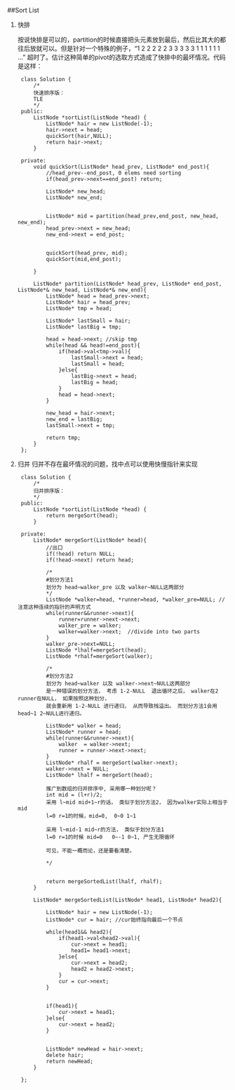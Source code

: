 ##Sort List    

1. 快排
	
	按说快排是可以的，partition的时候直接把头元素放到最后，然后比其大的都往后放就可以。但是针对一个特殊的例子，“1 2 2 2 2 2 3 3 3 3 3 1 1 1 1 1 1 ...” 超时了。估计这种简单的pivot的选取方式造成了快排中的最坏情况。代码是这样：

		class Solution {
		    /*
		    快速排序版：
		    TLE
		    */
		public:
		    ListNode *sortList(ListNode *head) {
		        ListNode* hair = new ListNode(-1);
		        hair->next = head;
		        quickSort(hair,NULL);
		        return hair->next;
		    }
		    
		private:
		    void quickSort(ListNode* head_prev, ListNode* end_post){
		        //head_prev--end_post, 0 elems need sorting
		        if(head_prev->next==end_post) return;
		        
		        ListNode* new_head;
		        ListNode* new_end;
		        
		        
		        ListNode* mid = partition(head_prev,end_post, new_head, new_end);
		        head_prev->next = new_head;
		        new_end->next = end_post;
		        
		        
		        quickSort(head_prev, mid);
		        quickSort(mid,end_post);
		        
		    }
		    
		    ListNode* partition(ListNode* head_prev, ListNode* end_post, ListNode*& new_head, ListNode*& new_end){
		        ListNode* head = head_prev->next;
		        ListNode* hair = head_prev;
		        ListNode* tmp = head;
		        
		        ListNode* lastSmall = hair;
		        ListNode* lastBig = tmp;
		        
		        head = head->next; //skip tmp
		        while(head && head!=end_post){
		            if(head->val<tmp->val){
		                lastSmall->next = head;
		                lastSmall = head;
		            }else{
		                lastBig->next = head;
		                lastBig = head;
		            }
		            head = head->next;
		        }
		        
		        new_head = hair->next;
		        new_end = lastBig;
		        lastSmall->next = tmp;
		        
		        return tmp;
		    }
		};


2. 归并
	归并不存在最坏情况的问题，找中点可以使用快慢指针来实现

		class Solution {
		    /*
		    归并排序版：
		    */
		public:
		    ListNode *sortList(ListNode *head) {
		        return mergeSort(head);
		    }
		    
		private:
		    ListNode* mergeSort(ListNode* head){
		        //出口
		        if(!head) return NULL;
		        if(!head->next) return head;
		        
		        /*
		        #划分方法1
		        划分为 head~walker_pre 以及 walker~NULL这两部分
		        */
		        ListNode *walker=head, *runner=head, *walker_pre=NULL; //注意这种连续的指针的声明方式
		        while(runner&&runner->next){  
		            runner=runner->next->next;  
		            walker_pre = walker;  
		            walker=walker->next;  //divide into two parts  
		        }  
		        walker_pre->next=NULL;  
		        ListNode *lhalf=mergeSort(head);  
		        ListNode *rhalf=mergeSort(walker);
		        
		        /*
		        #划分方法2
		        划分为 head~walker 以及 walker->next~NULL这两部分
		        是一种错误的划分方法， 考虑 1-2-NULL  退出循环之后， walker在2 runner在NULL， 如果按照这种划分， 
		        就会重新用 1-2-NULL 进行递归， 从而导致栈溢出。 而划分方法1会用 head~1 2~NULL进行递归。
		        
		        ListNode* walker = head;
		        ListNode* runner = head;
		        while(runner&&runner->next){
		            walker  = walker->next;
		            runner = runner->next->next;
		        }
		        ListNode* rhalf = mergeSort(walker->next);
		        walker->next = NULL;
		        ListNode* lhalf = mergeSort(head);
		        
		        推广到数组的归并排序中, 采用哪一种划分呢？
		        int mid = (l+r)/2;
		        采用 l~mid mid+1~r的话， 类似于划分方法2， 因为walker实际上相当于mid
		        l=0 r=1的时候，mid=0,  0~0 1~1
		        
		        采用 l~mid-1 mid~r的方法， 类似于划分方法1
		        l=0 r=1的时候 mid=0   0~-1 0~1, 产生无限循环
		        
		        可见，不能一概而论，还是要看清楚。
		        
		        */
		        
		        
		        return mergeSortedList(lhalf, rhalf);
		    }
		    
		    ListNode* mergeSortedList(ListNode* head1, ListNode* head2){
		        
		        ListNode* hair = new ListNode(-1);
		        ListNode* cur = hair; //cur始终指向最后一个节点
		        
		        while(head1&& head2){
		            if(head1->val<head2->val){
		                cur->next = head1;
		                head1= head1->next;
		            }else{
		                cur->next = head2;
		                head2 = head2->next;
		            }
		            cur = cur->next;
		        }


		        if(head1){
		            cur->next = head1;
		        }else{
		            cur->next = head2;
		        }


		        ListNode* newHead = hair->next;
		        delete hair;
		        return newHead;
		    }

		};
